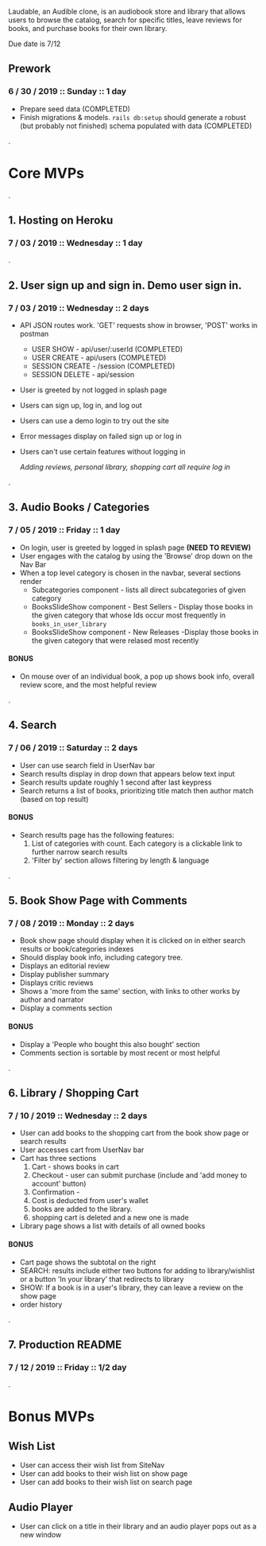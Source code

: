 Laudable, an Audible clone, is an audiobook store and library that allows users
 to browse the catalog, search for specific titles, leave reviews for books, and
 purchase books for their own library.

 Due date is 7/12

 ## Prework
 ### 6 / 30 / 2019 :: Sunday :: 1 day
* Prepare seed data (COMPLETED)
* Finish migrations & models. `rails db:setup` should generate a robust (but probably not finished) schema populated with data (COMPLETED)

.

# Core MVPs

.

## 1. Hosting on Heroku
### 7 / 03 / 2019 :: Wednesday :: 1 day

.

## 2. User sign up and sign in.  Demo user sign in.
### 7 / 03 / 2019 :: Wednesday :: 2 days
* API JSON routes work. 'GET' requests show in browser, 'POST' works in postman
    * USER SHOW - api/user/:userId (COMPLETED)
    * USER CREATE - api/users (COMPLETED)
    * SESSION CREATE - /session (COMPLETED)
    * SESSION DELETE - api/session
* User is greeted by not logged in splash page
* Users can sign up, log in, and log out
* Users can use a demo login to try out the site
* Error messages display on failed sign up or log in
* Users can't use certain features without logging in

    *Adding reviews, personal library, shopping cart all require log in*

.

## 3. Audio Books / Categories
### 7 / 05 / 2019 :: Friday :: 1 day
* On login, user is greeted by logged in splash page **(NEED TO REVIEW)**
* User engages with the catalog by using the 'Browse' drop down on the Nav Bar
* When a top level category is chosen in the navbar, several sections render
    * Subcategories component - lists all direct subcategories of given category
    * BooksSlideShow component - Best Sellers - Display those books in the given category that whose Ids occur most frequently in `books_in_user_library`
    * BooksSlideShow component - New Releases -Display those books in the given category that were relased most recently

#### BONUS
* On mouse over of an individual book, a pop up shows book info, overall review score, and the most helpful review

.
     
## 4. Search
### 7 / 06 / 2019 :: Saturday :: 2 days
* User can use search field in UserNav bar
* Search results display in drop down that appears below text input
* Search results update roughly 1 second after last keypress
* Search returns a list of books, prioritizing title match then author match (based on top result)

#### BONUS
* Search results page has the following features:
  1. List of categories with count.  Each category is a clickable link to further narrow search results
  2. 'Filter by' section allows filtering by length & language

.
     
## 5. Book Show Page with Comments
### 7 / 08 / 2019 :: Monday :: 2 days
* Book show page should display when it is clicked on in either search results or book/categories indexes
* Should display book info, including category tree.
* Displays an editorial review
* Display publisher summary
* Displays critic reviews
* Shows a 'more from the same' section, with links to other works by author and narrator
* Display a comments section

#### BONUS
* Display a 'People who bought this also bought' section
* Comments section is sortable by most recent or most helpful

.
     
## 6. Library / Shopping Cart
### 7 / 10 / 2019 :: Wednesday :: 2 days
* User can add books to the shopping cart from the book show page or search results
* User accesses cart from UserNav bar
* Cart has three sections
  1. Cart - shows books in cart
  2. Checkout - user can submit purchase (include and 'add money to account' button)
  3. Confirmation - 
    1. Cost is deducted from user's wallet
    2. books are added to the library.
    3. shopping cart is deleted and a new one is made
* Library page shows a list with details of all owned books

#### BONUS
* Cart page shows the subtotal on the right 
* SEARCH: results include either two buttons for adding to library/wishlist or a button 'In your library' that redirects to library
* SHOW: If a book is in a user's library, they can leave a review on the show page
* order history

.
     
## 7. Production README
### 7 / 12 / 2019 :: Friday :: 1/2 day

.

# Bonus MVPs

## Wish List
* User can access their wish list from SiteNav
* User can add books to their wish list on show page
* User can add books to their wish list on search page

## Audio Player
* User can click on a title in their library and an audio player pops out as a new window


